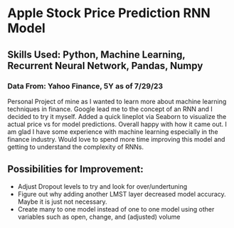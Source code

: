 # Apple Stock Price Prediction RNN Model
## Skills Used: Python, Machine Learning, Recurrent Neural Network, Pandas, Numpy
### Data From: Yahoo Finance, 5Y as of 7/29/23
Personal Project of mine as I wanted to learn more about machine learning techniques in finance.  Google lead me to the concept of an RNN and I decided to try it myself.  Added a quick lineplot via Seaborn to visualize the actual price vs for model predictions.
Overall happy with how it came out.  I am glad I have some experience with machine learning especially in the finance industry.  Would love to spend more time improving this model and getting to understand the complexity of RNNs.

## Possibilities for Improvement:
- Adjust Dropout levels to try and look for over/undertuning
- Figure out why adding another LMST layer decreased model accuracy.  Maybe it is just not necessary.
- Create many to one model instead of one to one model using other variables such as open, change, and (adjusted) volume
